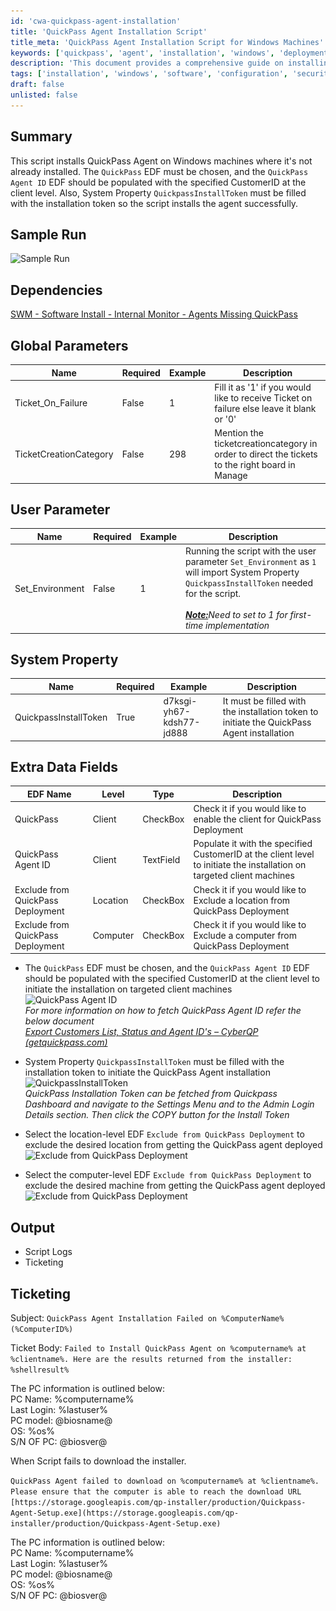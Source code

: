 ```yaml
---
id: 'cwa-quickpass-agent-installation'
title: 'QuickPass Agent Installation Script'
title_meta: 'QuickPass Agent Installation Script for Windows Machines'
keywords: ['quickpass', 'agent', 'installation', 'windows', 'deployment']
description: 'This document provides a comprehensive guide on installing the QuickPass Agent on Windows machines, detailing the necessary prerequisites, parameters, and configuration settings required for a successful installation.'
tags: ['installation', 'windows', 'software', 'configuration', 'security']
draft: false
unlisted: false
---
```

## Summary

This script installs QuickPass Agent on Windows machines where it's not already installed. The `QuickPass` EDF must be chosen, and the `QuickPass Agent ID` EDF should be populated with the specified CustomerID at the client level. Also, System Property `QuickpassInstallToken` must be filled with the installation token so the script installs the agent successfully.

## Sample Run

![Sample Run](..\..\..\static\img\Deploy-QuickPass-Agent\image_1.png)

## Dependencies

[SWM - Software Install - Internal Monitor - Agents Missing QuickPass](https://proval.itglue.com/DOC-7339781-14875676)

## Global Parameters

| Name                    | Required | Example | Description                                                                                                    |
|-------------------------|----------|---------|----------------------------------------------------------------------------------------------------------------|
| Ticket_On_Failure       | False    | 1       | Fill it as '1' if you would like to receive Ticket on failure else leave it blank or '0'                     |
| TicketCreationCategory   | False    | 298     | Mention the ticketcreationcategory in order to direct the tickets to the right board in Manage                |

## User Parameter

| Name              | Required | Example | Description                                                                                                    |
|-------------------|----------|---------|----------------------------------------------------------------------------------------------------------------|
| Set_Environment    | False    | 1       | Running the script with the user parameter `Set_Environment` as `1` will import System Property `QuickpassInstallToken` needed for the script.<br><br><em><u><strong>Note:</strong></u>Need to set to 1 for first-time implementation</em> |

## System Property

| Name                  | Required | Example                     | Description                                                                                                    |
|-----------------------|----------|-----------------------------|----------------------------------------------------------------------------------------------------------------|
| QuickpassInstallToken  | True     | d7ksgi-yh67-kdsh77-jd888   | It must be filled with the installation token to initiate the QuickPass Agent installation                     |

## Extra Data Fields

| EDF Name                              | Level    | Type      | Description                                                                                                    |
|---------------------------------------|----------|-----------|----------------------------------------------------------------------------------------------------------------|
| QuickPass                             | Client   | CheckBox  | Check it if you would like to enable the client for QuickPass Deployment                                      |
| QuickPass Agent ID                   | Client   | TextField | Populate it with the specified CustomerID at the client level to initiate the installation on targeted client machines |
| Exclude from QuickPass Deployment     | Location | CheckBox  | Check it if you would like to Exclude a location from QuickPass Deployment                                     |
| Exclude from QuickPass Deployment     | Computer | CheckBox  | Check it if you would like to Exclude a computer from QuickPass Deployment                                     |

- The `QuickPass` EDF must be chosen, and the `QuickPass Agent ID` EDF should be populated with the specified CustomerID at the client level to initiate the installation on targeted client machines  
![QuickPass Agent ID](..\..\..\static\img\Deploy-QuickPass-Agent\image_2.png)  
<em>For more information on how to fetch QuickPass Agent ID refer the below document  
[Export Customers List, Status and Agent ID's – CyberQP (getquickpass.com)](https://support.getquickpass.com/hc/en-us/articles/360061942274-Export-Customers-List-Status-and-Agent-ID-s)</em>

- System Property `QuickpassInstallToken` must be filled with the installation token to initiate the QuickPass Agent installation  
![QuickpassInstallToken](..\..\..\static\img\Deploy-QuickPass-Agent\image_3.png)  
<em>QuickPass Installation Token can be fetched from Quickpass Dashboard and navigate to the Settings Menu and to the Admin Login Details section. Then click the COPY button for the Install Token</em>

- Select the location-level EDF `Exclude from QuickPass Deployment` to exclude the desired location from getting the QuickPass agent deployed  
![Exclude from QuickPass Deployment](..\..\..\static\img\Deploy-QuickPass-Agent\image_4.png)

- Select the computer-level EDF `Exclude from QuickPass Deployment` to exclude the desired machine from getting the QuickPass agent deployed  
![Exclude from QuickPass Deployment](..\..\..\static\img\Deploy-QuickPass-Agent\image_5.png)

## Output

- Script Logs
- Ticketing

## Ticketing

Subject: `QuickPass Agent Installation Failed on %ComputerName%(%ComputerID%)`

Ticket Body: `Failed to Install QuickPass Agent on %computername% at %clientname%. Here are the results returned from the installer: %shellresult%`

The PC information is outlined below:  
PC Name: %computername%  
Last Login: %lastuser%  
PC model: @biosname@  
OS: %os%  
S/N OF PC: @biosver@

When Script fails to download the installer.

`QuickPass Agent failed to download on %computername% at %clientname%. Please ensure that the computer is able to reach the download URL [https://storage.googleapis.com/qp-installer/production/Quickpass-Agent-Setup.exe](https://storage.googleapis.com/qp-installer/production/Quickpass-Agent-Setup.exe)`

The PC information is outlined below:  
PC Name: %computername%  
Last Login: %lastuser%  
PC model: @biosname@  
OS: %os%  
S/N OF PC: @biosver@


